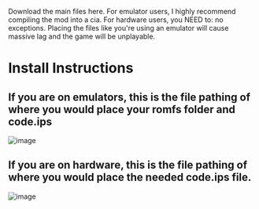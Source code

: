 Download the main files here. For emulator users, I highly recommend compiling the mod into a cia. For hardware users, you NEED to: no exceptions. Placing the files like you're using an emulator will cause massive lag and the game will be unplayable.

# Install Instructions
## If you are on emulators, this is the file pathing of where you would place your romfs folder and code.ips

![image](https://github.com/user-attachments/assets/b43dbbf0-aa15-4de2-9499-c860c49d9499)

## If you are on hardware, this is the file pathing of where you would place the needed code.ips file.

![image](https://github.com/user-attachments/assets/19c0b67d-9e69-4aae-b77f-bec61e45a541)
